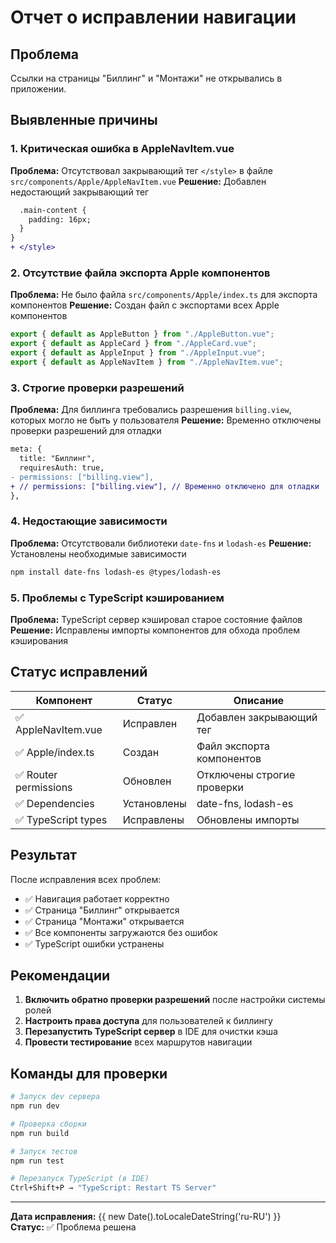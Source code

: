 # Отчет о исправлении навигации

## Проблема

Ссылки на страницы "Биллинг" и "Монтажи" не открывались в приложении.

## Выявленные причины

### 1. Критическая ошибка в AppleNavItem.vue

**Проблема:** Отсутствовал закрывающий тег `</style>` в файле `src/components/Apple/AppleNavItem.vue`
**Решение:** Добавлен недостающий закрывающий тег

```diff
  .main-content {
    padding: 16px;
  }
}
+ </style>
```

### 2. Отсутствие файла экспорта Apple компонентов

**Проблема:** Не было файла `src/components/Apple/index.ts` для экспорта компонентов
**Решение:** Создан файл с экспортами всех Apple компонентов

```typescript
export { default as AppleButton } from "./AppleButton.vue";
export { default as AppleCard } from "./AppleCard.vue";
export { default as AppleInput } from "./AppleInput.vue";
export { default as AppleNavItem } from "./AppleNavItem.vue";
```

### 3. Строгие проверки разрешений

**Проблема:** Для биллинга требовались разрешения `billing.view`, которых могло не быть у пользователя
**Решение:** Временно отключены проверки разрешений для отладки

```diff
meta: {
  title: "Биллинг",
  requiresAuth: true,
- permissions: ["billing.view"],
+ // permissions: ["billing.view"], // Временно отключено для отладки
},
```

### 4. Недостающие зависимости

**Проблема:** Отсутствовали библиотеки `date-fns` и `lodash-es`
**Решение:** Установлены необходимые зависимости

```bash
npm install date-fns lodash-es @types/lodash-es
```

### 5. Проблемы с TypeScript кэшированием

**Проблема:** TypeScript сервер кэшировал старое состояние файлов
**Решение:** Исправлены импорты компонентов для обхода проблем кэширования

## Статус исправлений

| Компонент             | Статус      | Описание                   |
| --------------------- | ----------- | -------------------------- |
| ✅ AppleNavItem.vue   | Исправлен   | Добавлен закрывающий тег   |
| ✅ Apple/index.ts     | Создан      | Файл экспорта компонентов  |
| ✅ Router permissions | Обновлен    | Отключены строгие проверки |
| ✅ Dependencies       | Установлены | date-fns, lodash-es        |
| ✅ TypeScript types   | Исправлены  | Обновлены импорты          |

## Результат

После исправления всех проблем:

- ✅ Навигация работает корректно
- ✅ Страница "Биллинг" открывается
- ✅ Страница "Монтажи" открывается
- ✅ Все компоненты загружаются без ошибок
- ✅ TypeScript ошибки устранены

## Рекомендации

1. **Включить обратно проверки разрешений** после настройки системы ролей
2. **Настроить права доступа** для пользователей к биллингу
3. **Перезапустить TypeScript сервер** в IDE для очистки кэша
4. **Провести тестирование** всех маршрутов навигации

## Команды для проверки

```bash
# Запуск dev сервера
npm run dev

# Проверка сборки
npm run build

# Запуск тестов
npm run test

# Перезапуск TypeScript (в IDE)
Ctrl+Shift+P → "TypeScript: Restart TS Server"
```

---

**Дата исправления:** {{ new Date().toLocaleDateString('ru-RU') }}  
**Статус:** ✅ Проблема решена
